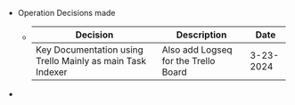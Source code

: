 - Operation Decisions made
	- |Decision|Description|Date|
	  |--|--|--|
	  |Key Documentation using Trello Mainly as main Task Indexer|Also add Logseq for the Trello Board|3-23-2024|
-